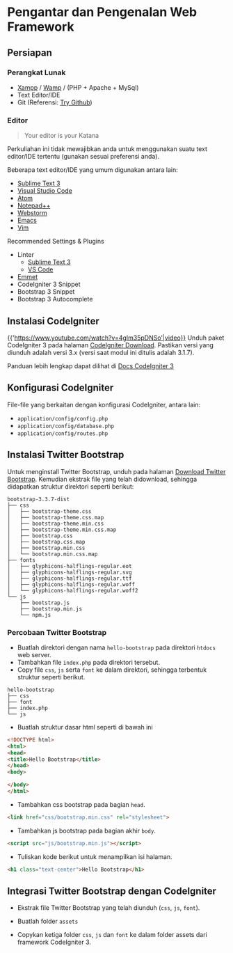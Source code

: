 # Pengantar dan Pengenalan Web Framework

## Persiapan

### Perangkat Lunak

* [Xampp](https://apachefriends.org) / [Wamp](http://www.wampserver.com/en/) / (PHP + Apache + MySql)
* Text Editor/IDE
* Git (Referensi: [Try Github](http://try.github.com))

### Editor

> Your editor is your Katana

Perkuliahan ini tidak mewajibkan anda untuk menggunakan suatu text editor/IDE
tertentu (gunakan sesuai preferensi anda).

Beberapa text editor/IDE yang umum digunakan antara lain:
* [Sublime Text 3](https://sublimetext.com/3)
* [Visual Studio Code](https://code.visualstudio.com)
* [Atom](https://atom.io)
* [Notepad++](https://notepad-plus-plus.org)
* [Webstorm](https://jetbrains.com/webstorm)
* [Emacs](https://gnu.org/emacs)
* [Vim](https://vim.org)

Recommended Settings & Plugins

* Linter
  * [Sublime Text 3](https://github.com/SublimeLinter/SublimeLinter-php)
  * [VS Code](https://code.visualstudio.com/docs/languages/php#_linting)
* [Emmet](https://emmet.io/download/)
* CodeIgniter 3 Snippet
* Bootstrap 3 Snippet
* Bootstrap 3 Autocomplete

## Instalasi CodeIgniter

{{'https://www.youtube.com/watch?v=4gIm35pDNSo'|video}}
Unduh paket CodeIgniter 3 pada halaman [CodeIgniter
Download](https://codeigniter.com/download). Pastikan versi yang diunduh adalah
versi 3.x (versi saat modul ini ditulis adalah 3.1.7).

Panduan lebih lengkap dapat dilihat di [Docs CodeIgniter
3](https://www.codeigniter.com/userguide3/installation/index.html)

## Konfigurasi CodeIgniter

File-file yang berkaitan dengan konfigurasi CodeIgniter, antara lain:

* `application/config/config.php`
* `application/config/database.php`
* `application/config/routes.php`

## Instalasi Twitter Bootstrap

Untuk menginstall Twitter Bootstrap, unduh pada halaman [Download Twitter
Bootstrap](http://getbootstrap.com/getting-started/#download). Kemudian ekstrak
file yang telah didownload, sehingga didapatkan struktur direktori seperti
berikut:

```
bootstrap-3.3.7-dist
├── css
│   ├── bootstrap-theme.css
│   ├── bootstrap-theme.css.map
│   ├── bootstrap-theme.min.css
│   ├── bootstrap-theme.min.css.map
│   ├── bootstrap.css
│   ├── bootstrap.css.map
│   ├── bootstrap.min.css
│   └── bootstrap.min.css.map
├── fonts
│   ├── glyphicons-halflings-regular.eot
│   ├── glyphicons-halflings-regular.svg
│   ├── glyphicons-halflings-regular.ttf
│   ├── glyphicons-halflings-regular.woff
│   └── glyphicons-halflings-regular.woff2
└── js
    ├── bootstrap.js
    ├── bootstrap.min.js
    └── npm.js
```

### Percobaan Twitter Bootstrap

* Buatlah direktori dengan nama `hello-bootstrap` pada direktori `htdocs` web server.
* Tambahkan file `index.php` pada direktori tersebut.
* Copy file `css`, `js` serta `font` ke dalam direktori, sehingga terbentuk struktur seperti berikut.

```
hello-bootstrap
├── css
├── font
├── index.php
└── js
```

* Buatlah struktur dasar html seperti di bawah ini

```html
<!DOCTYPE html>
<html>
<head>
<title>Hello Bootstrap</title>
</head>
<body>

</body>
</html>
```

* Tambahkan css bootstrap pada bagian `head`.

```html
<link href="css/bootstrap.min.css" rel="stylesheet">
```

* Tambahkan js bootstrap pada bagian akhir `body`.

```html
<script src="js/bootstrap.min.js"></script>
```

* Tuliskan kode berikut untuk menampilkan isi halaman.

```html
<h1 class="text-center">Hello Bootstrap</h1>
```

## Integrasi Twitter Bootstrap dengan CodeIgniter

* Ekstrak file Twitter Bootstrap yang telah diunduh (`css`, `js`, `font`).

* Buatlah folder `assets`

* Copykan ketiga folder `css`, `js` dan `font` ke dalam folder assets dari
 framework CodeIgniter 3.
